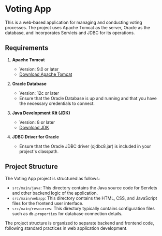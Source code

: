 # Voting App

This is a web-based application for managing and conducting voting processes. The project uses Apache Tomcat as the server, Oracle as the database, and incorporates Servlets and JDBC for its operations.

## Requirements

1. **Apache Tomcat**
   - Version: 9.0 or later
   - [Download Apache Tomcat](http://tomcat.apache.org/download-90.cgi)

2. **Oracle Database**
   - Version: 12c or later
   - Ensure that the Oracle Database is up and running and that you have the necessary credentials to connect.

3. **Java Development Kit (JDK)**
   - Version: 8 or later
   - [Download JDK](https://www.oracle.com/java/technologies/javase-downloads.html)

4. **JDBC Driver for Oracle**
   - Ensure that the Oracle JDBC driver (ojdbc8.jar) is included in your project's classpath.

## Project Structure

The Voting App project is structured as follows:

- `src/main/java`: This directory contains the Java source code for Servlets and other backend logic of the application.
- `src/main/webapp`: This directory contains the HTML, CSS, and JavaScript files for the frontend user interface.
- `src/main/resources`: This directory typically contains configuration files such as `db.properties` for database connection details.

The project structure is organized to separate backend and frontend code, following standard practices in web application development.

  

